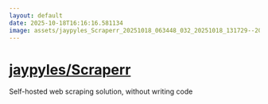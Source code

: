 ```yaml
---
layout: default
date: 2025-10-18T16:16:16.581134
image: assets/jaypyles_Scraperr_20251018_063448_032_20251018_131729--20251018T151729212--cropped.png
---
```


# [jaypyles/Scraperr](https://github.com/jaypyles/Scraperr/)

Self-hosted web scraping solution, without writing code
